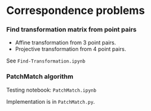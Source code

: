 # Correspondence problems

### Find transformation matrix from point pairs

- Affine transformation from 3 point pairs.
- Projective transformation from 4 point pairs. 

See `Find-Transformation.ipynb`

### PatchMatch algorithm

Testing notebook: `PatchMatch.ipynb`

Implementation is in `PatchMatch.py`.